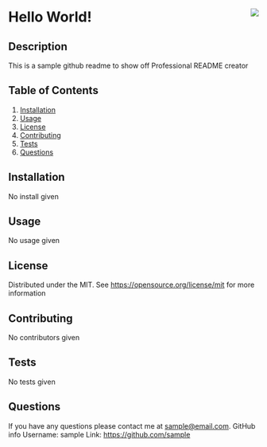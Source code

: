 # Hello World! <img align="right" src="https://img.shields.io/badge/License-MIT-blue"></img>

## Description
This is a sample github readme to show off Professional README creator

## Table of Contents

<ol>
  <li><a href="#Installation">Installation</a></li>
  <li><a href="#usage">Usage</a></li>
  <li><a href="#license">License</a></li>
  <li><a href="#contributing">Contributing</a></li>
  <li><a href="#tests">Tests</a></li>
  <li><a href="#questions">Questions</a></li>
</ol>
  

## Installation
No install given

## Usage
No usage given

## License
Distributed under the MIT. See https://opensource.org/license/mit for more information

## Contributing
No contributors given

## Tests
No tests given

## Questions
If you have any questions please contact me at sample@email.com.
GitHub info
Username: sample 
Link: https://github.com/sample

  
  